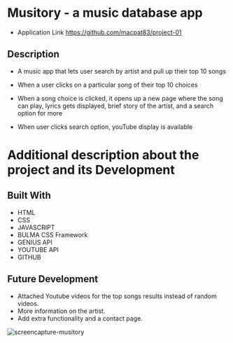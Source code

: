 # Musitory - a music database app

* Application Link https://github.com/macpat83/project-01


## Description

* A music app that lets user search by artist and pull up their top 10 songs

* When a user clicks on a particular song of their top 10 choices 

* When a song choice is clicked, it opens up a new page where the song can play, lyrics gets displayed, brief story of the artist, and a search option for more

* When user clicks search option, youTube display is available


# Additional description about the project and its Development

## Built With

- HTML 
- CSS
- JAVASCRIPT
- BULMA CSS Framework
- GENIUS API
- YOUTUBE API
- GITHUB 


## Future Development

- Attached Youtube videos for the top songs results instead of random videos.
- More information on the artist. 
- Add extra functionality and a contact page.



![screencapture-musitory](https://user-images.githubusercontent.com/101297588/167228635-66006852-5600-43a2-890e-52cdf76ab321.png)
